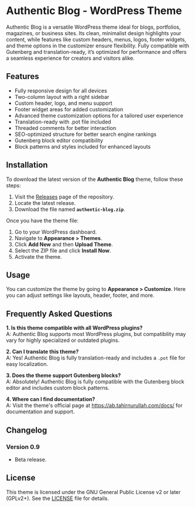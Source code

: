 # Authentic Blog - WordPress Theme

Authentic Blog is a versatile WordPress theme ideal for blogs, portfolios, magazines, or business sites. Its clean, minimalist design highlights your content, while features like custom headers, menus, logos, footer widgets, and theme options in the customizer ensure flexibility. Fully compatible with Gutenberg and translation-ready, it’s optimized for performance and offers a seamless experience for creators and visitors alike.

## Features

- Fully responsive design for all devices
- Two-column layout with a right sidebar
- Custom header, logo, and menu support
- Footer widget areas for added customization
- Advanced theme customization options for a tailored user experience
- Translation-ready with .pot file included
- Threaded comments for better interaction
- SEO-optimized structure for better search engine rankings
- Gutenberg block editor compatibility
- Block patterns and styles included for enhanced layouts

## Installation

To download the latest version of the **Authentic Blog** theme, follow these steps:

1. Visit the [Releases](https://github.com/tahirnurullah/authentic-blog/releases) page of the repository.
2. Locate the latest release.
3. Download the file named **`authentic-blog.zip`**.

Once you have the theme file:

1. Go to your WordPress dashboard.
2. Navigate to **Appearance > Themes**.
3. Click **Add New** and then **Upload Theme**.
4. Select the ZIP file and click **Install Now**.
5. Activate the theme.

## Usage

You can customize the theme by going to **Appearance > Customize**. Here you can adjust settings like layouts, header, footer, and more.

## Frequently Asked Questions

**1. Is this theme compatible with all WordPress plugins?**  
A: Authentic Blog supports most WordPress plugins, but compatibility may vary for highly specialized or outdated plugins.

**2. Can I translate this theme?**  
A: Yes! Authentic Blog is fully translation-ready and includes a `.pot` file for easy localization.

**3. Does the theme support Gutenberg blocks?**  
A: Absolutely! Authentic Blog is fully compatible with the Gutenberg block editor and includes custom block patterns.

**4. Where can I find documentation?**  
A: Visit the theme's official page at https://ab.tahirnurullah.com/docs/ for documentation and support.

## Changelog

### Version 0.9
- Beta release.

## License

This theme is licensed under the GNU General Public License v2 or later (GPLv2+). 
See the [LICENSE](LICENSE) file for details.
